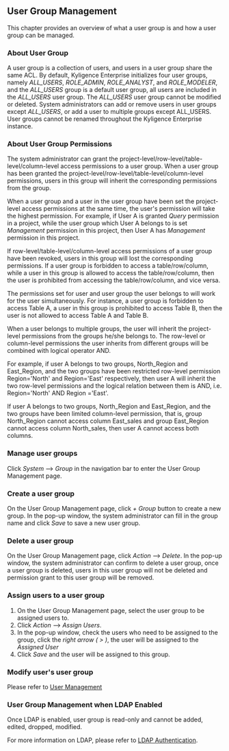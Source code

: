 ## User Group Management

This chapter provides an overview of what a user group is and how a user group can be managed. 

### About User Group

A user group is a collection of users, and users in a user group share the same ACL. By default, Kyligence Enterprise initializes four user groups, namely *ALL_USERS*, *ROLE_ADMIN*, *ROLE_ANALYST*, and *ROLE_MODELER*, and the *ALL_USERS* group is a default user group, all users are included in the *ALL_USERS* user group. The *ALL_USERS* user group cannot be modified or deleted. System administrators can add or remove users in user groups except *ALL_USERS*, or add a user to multiple groups except ALL_USERS. User groups cannot be renamed throughout the Kyligence Enterprise instance.


### About User Group Permissions

The system administrator can grant the project-level/row-level/table-level/column-level access permissions to a user group. When a user group has been granted the project-level/row-level/table-level/column-level permissions, users in this group will inherit the corresponding permissions from the group.

When a user group and a user in the user group have been set the project-level access permissions at the same time, the user's permission will take the highest permission. For example, if User A is granted *Query* permission in a project, while the user group which User A belongs to is set *Management* permission in this project, then User A has *Management* permission in this project.

If row-level/table-level/column-level access permissions of a user group have been revoked, users in this group will lost the corresponding permissions. If a user group is forbidden to access a table/row/column, while a user in this group is allowed to access the table/row/column, then the user is prohibited from accessing the table/row/column, and vice versa.

The permissions set for user and user group the user belongs to will work for the user simultaneously. For instance, a user group is forbidden to access Table A, a user in this group is prohibited to access Table B, then the user is not allowed to access Table A and Table B.

When a user belongs to multiple groups, the user will inherit the project-level permissions from the groups he/she belongs to. The row-level or column-level permissions the user inherits from different groups will be combined with logical operator AND.

For example, if user A belongs to two groups, North_Region and East_Region, and the two groups have been restricted row-level permission Region='North' and Region='East' respectively, then user A will inherit the two row-level permissions and the logical relation between them is AND, i.e. Region='North' AND Region ='East'. 

If user A belongs to two groups, North_Region and East_Region, and the two groups have been limited column-level permission, that is, group North_Region cannot access column East_sales and group East_Region cannot access column North_sales, then user A cannot access both columns.

### Manage user groups

Click *System* --> *Group* in the navigation bar to enter the User Group Management page.

### Create a user group

On the User Group Management page,  click *+ Group* button to create a new group. In the pop-up window, the system administrator can fill in the group name and click *Save* to save a new user group. 

### Delete a user group

On the User Group Management page, click *Action* --> *Delete*. In the pop-up window, the system administrator can confirm to delete a user group, once a user group is deleted, users in this user group will not be deleted and permission grant to this user group will be removed.

### Assign users to a user group

1. On the User Group Management page, select the user group to be assigned users to.
2. Click *Action* --> *Assign Users*.
3. In the pop-up window, check the users who need to be assigned to the group, click the *right arrow ( > )*, the user will be assigned to the *Assigned User*
4. Click *Save* and the user will be assigned to this group.

### Modify user's user group

Please refer to [User Management](user_management.en.md) 


### User Group Management when LDAP Enabled

Once LDAP is enabled, user group is read-only and cannot be added, edited, dropped, modified.

For more information on LDAP, please refer to [LDAP Authentication](ldap.en.md).